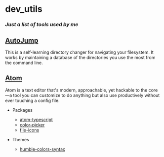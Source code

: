 # dev_utils
### *Just a list of tools used by me*

## [AutoJump](https://github.com/wting/autojump)
This is a self-learning directory changer for navigating your filesystem. It works by maintaining a database of the directories you use the most from the command line.

## [Atom](http://atom.io/)
Atom is a text editor that's modern, approachable, yet hackable to the core—a tool you can customize to do anything but also use productively without ever touching a config file.

- Packages
  - [atom-typescript](https://atom.io/packages/atom-typescript)
  - [color-picker](https://atom.io/packages/color-picker)
  - [file-icons](https://atom.io/packages/file-icons)
  
- Themes
  - [humble-colors-syntax](https://atom.io/themes/humble-colors-syntax)
